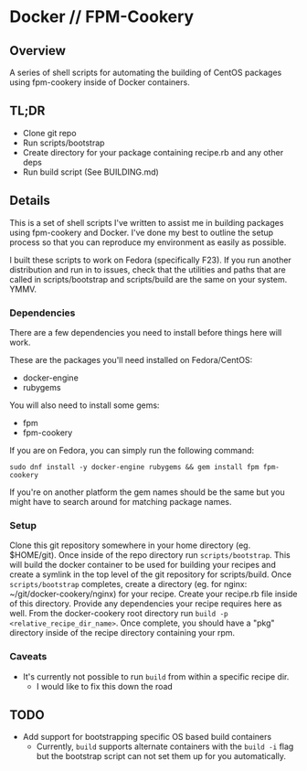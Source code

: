 # Docker // FPM-Cookery

## Overview
A series of shell scripts for automating the building of CentOS  packages using
fpm-cookery inside of Docker containers.

## TL;DR

  * Clone git repo
  * Run scripts/bootstrap
  * Create directory for your package containing recipe.rb and any other deps
  * Run build script (See BUILDING.md)

## Details

This is a set of shell scripts I've written to assist me in building packages
using fpm-cookery and Docker. I've done my best to outline the setup process
so that you can reproduce my environment as easily as possible.

I built these scripts to work on Fedora (specifically F23). If you run another
distribution and run in to issues, check that the utilities and paths that are
called in scripts/bootstrap and scripts/build are the same on your system. YMMV.

### Dependencies

There are a few dependencies you need to install before things here will work.

These are the packages you'll need installed on Fedora/CentOS:

  * docker-engine
  * rubygems

You will also need to install some gems:

  * fpm
  * fpm-cookery

If you are on Fedora, you can simply run the following command:

    sudo dnf install -y docker-engine rubygems && gem install fpm fpm-cookery

If you're on another platform the gem names should be the same but you might
have to search around for matching package names.

### Setup

Clone this git repository somewhere in your home directory (eg. $HOME/git). Once
inside of the repo directory run `scripts/bootstrap`. This will build the docker
container to be used for building your recipes and create a symlink in the
top level of the git repository for scripts/build. Once `scripts/bootstrap`
completes, create a directory (eg. for nginx: ~/git/docker-cookery/nginx) for
your recipe. Create your recipe.rb file inside of this directory. Provide any
dependencies your recipe requires here as well. From the docker-cookery root
directory run `build -p <relative_recipe_dir_name>`. Once complete, you should
have a "pkg" directory inside of the recipe directory containing your rpm.

### Caveats

  * It's currently not possible to run `build` from within a specific recipe dir.
    - I would like to fix this down the road

## TODO

  * Add support for bootstrapping specific OS based build containers
    - Currently, `build` supports alternate containers with the `build -i` flag
    but the bootstrap script can not set them up for you automatically.

